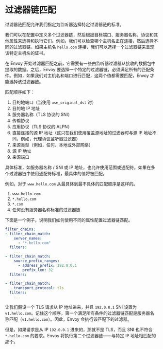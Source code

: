 # 过滤器链匹配

过滤器链匹配允许我们指定为监听器选择特定过滤器链的标准。

我们可以在配置中定义多个过滤器链，然后根据目标端口、服务器名称、协议和其他属性来选择和执行它们。例如，我们可以检查哪个主机名正在连接，然后选择不同的过滤器链。如果主机名 `hello.com` 连接，我们可以选择一个过滤器链来呈现该特定主机名的证书。

在 Envoy 开始过滤器匹配之前，它需要有一些由监听器过滤器从接收的数据包中提取的数据。之后，Envoy 要选择一个特定的过滤器链，必须满足所有的匹配条件。例如，如果我们对主机名和端口进行匹配，这两个值都需要匹配，Envoy 才能选择该过滤器链。

匹配顺序如下：

1. 目的地端口（当使用 `use_original_dst` 时）
2. 目的地 IP 地址
3. 服务器名称（TLS 协议的 SNI）
4. 传输协议
5. 应用协议（TLS 协议的 ALPN）
6. 直接连接的源 IP 地址（这只在我们使用覆盖源地址的过滤器时与源 IP 地址不同，例如，代理协议监听器过滤器）
7. 来源类型（例如，任何、本地或外部网络）
8. 源 IP 地址
9. 来源端口

具体标准，如服务器名称 / SNI 或 IP 地址，也允许使用范围或通配符。如果在多个过滤器链中使用通配符标准，最具体的值将被匹配。

例如，对于 `www.hello.com` 从最具体到最不具体的匹配顺序是这样的。

1. `www.hello.com`
2. `*.hello.com`
3. `*.com`
4. 任何没有服务器名称标准的过滤器链

下面是一个例子，说明我们如何使用不同的属性配置过滤器链匹配。

```yaml
filter_chains:
- filter_chain_match:
    server_names:
      - "*.hello.com"
  filters:
    ...
- filter_chain_match:
    source_prefix_ranges:
      - address_prefix: 192.0.0.1
        prefix_len: 32
  filters:
    ...
- filter_chain_match:
    transport_protocol: tls
  filters:
    ...
```

让我们假设一个 TLS 请求从 IP 地址进来，并且 `192.0.0.1` SNI 设置为 `v1.hello.com`。记住这个顺序，第一个满足所有条件的过滤器链匹配是服务器名称匹配（`v1.hello.com`）。因此，Envoy 会执行该匹配下的过滤器。

但是，如果请求是从 IP `192.0.0.1` 进来的，那就不是 TLS，而且 SNI 也不符合 `*.hello.com` 的要求。Envoy 将执行第二个过滤器链——与特定 IP 地址相匹配的那个。